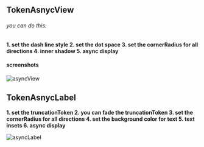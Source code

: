 ## TokenAsnycView

###### you can do this:

**1. set the dash line style 
2. set the dot space 
3. set the cornerRadius for all directions
4. inner shadow
5. async display**

#### screenshots
![asyncView](http://ou3yprhbt.bkt.clouddn.com/asyncView.png)


## TokenAsnycLabel
**1. set the truncationToken
2. you can fade the truncationToken 
3. set the cornerRadius for all directions
4. set the background color for text
5. text insets
6. async display**

![asyncLabel](http://ou3yprhbt.bkt.clouddn.com/asyncLabel.jpg)


